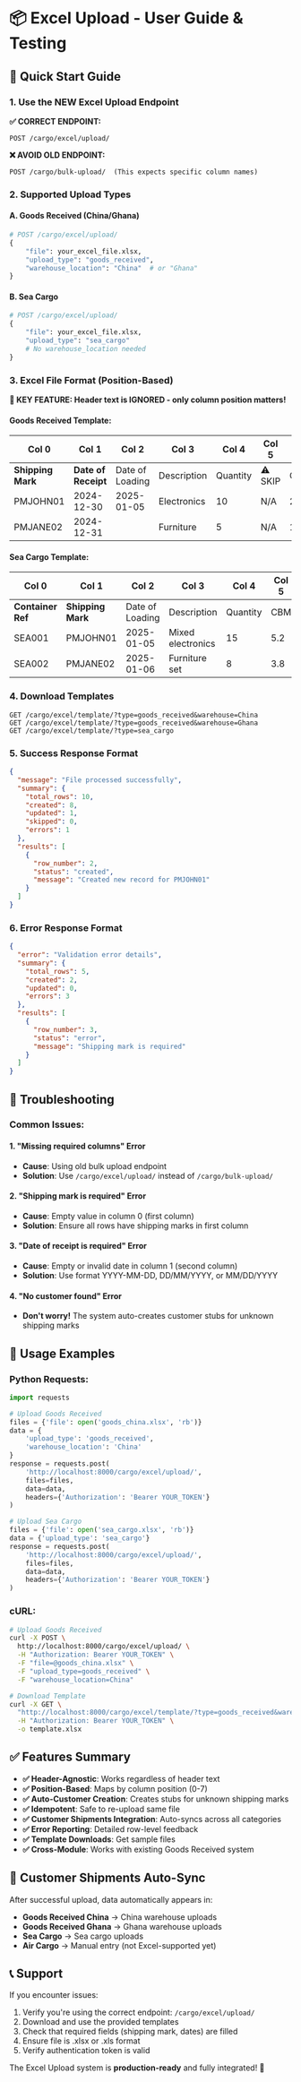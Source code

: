 # 📦 Excel Upload - User Guide & Testing

## 🎯 Quick Start Guide

### 1. Use the NEW Excel Upload Endpoint
**✅ CORRECT ENDPOINT:**
```
POST /cargo/excel/upload/
```

**❌ AVOID OLD ENDPOINT:**
```
POST /cargo/bulk-upload/  (This expects specific column names)
```

### 2. Supported Upload Types

#### A. Goods Received (China/Ghana)
```python
# POST /cargo/excel/upload/
{
    "file": your_excel_file.xlsx,
    "upload_type": "goods_received",
    "warehouse_location": "China"  # or "Ghana"
}
```

#### B. Sea Cargo
```python
# POST /cargo/excel/upload/
{
    "file": your_excel_file.xlsx,
    "upload_type": "sea_cargo"
    # No warehouse_location needed
}
```

### 3. Excel File Format (Position-Based)

**🔑 KEY FEATURE: Header text is IGNORED - only column position matters!**

#### Goods Received Template:
| Col 0 | Col 1 | Col 2 | Col 3 | Col 4 | Col 5 | Col 6 | Col 7 |
|-------|-------|-------|-------|-------|-------|-------|-------|
| **Shipping Mark** | **Date of Receipt** | Date of Loading | Description | Quantity | ⚠️ SKIP | CBM | Supplier Tracking |
| PMJOHN01 | 2024-12-30 | 2025-01-05 | Electronics | 10 | N/A | 2.5 | TRK123456789 |
| PMJANE02 | 2024-12-31 | | Furniture | 5 | N/A | 1.8 | TRK987654321 |

#### Sea Cargo Template:
| Col 0 | Col 1 | Col 2 | Col 3 | Col 4 | Col 5 | Col 6 |
|-------|-------|-------|-------|-------|-------|-------|
| **Container Ref** | **Shipping Mark** | Date of Loading | Description | Quantity | CBM | Supplier Tracking |
| SEA001 | PMJOHN01 | 2025-01-05 | Mixed electronics | 15 | 5.2 | TRK555666777 |
| SEA002 | PMJANE02 | 2025-01-06 | Furniture set | 8 | 3.8 | TRK888999000 |

### 4. Download Templates
```
GET /cargo/excel/template/?type=goods_received&warehouse=China
GET /cargo/excel/template/?type=goods_received&warehouse=Ghana
GET /cargo/excel/template/?type=sea_cargo
```

### 5. Success Response Format
```json
{
  "message": "File processed successfully",
  "summary": {
    "total_rows": 10,
    "created": 8,
    "updated": 1,
    "skipped": 0,
    "errors": 1
  },
  "results": [
    {
      "row_number": 2,
      "status": "created",
      "message": "Created new record for PMJOHN01"
    }
  ]
}
```

### 6. Error Response Format
```json
{
  "error": "Validation error details",
  "summary": {
    "total_rows": 5,
    "created": 2,
    "updated": 0,
    "errors": 3
  },
  "results": [
    {
      "row_number": 3,
      "status": "error",
      "message": "Shipping mark is required"
    }
  ]
}
```

## 🔧 Troubleshooting

### Common Issues:

#### 1. "Missing required columns" Error
- **Cause**: Using old bulk upload endpoint
- **Solution**: Use `/cargo/excel/upload/` instead of `/cargo/bulk-upload/`

#### 2. "Shipping mark is required" Error
- **Cause**: Empty value in column 0 (first column)
- **Solution**: Ensure all rows have shipping marks in first column

#### 3. "Date of receipt is required" Error
- **Cause**: Empty or invalid date in column 1 (second column)
- **Solution**: Use format YYYY-MM-DD, DD/MM/YYYY, or MM/DD/YYYY

#### 4. "No customer found" Error
- **Don't worry!** The system auto-creates customer stubs for unknown shipping marks

## 🚀 Usage Examples

### Python Requests:
```python
import requests

# Upload Goods Received
files = {'file': open('goods_china.xlsx', 'rb')}
data = {
    'upload_type': 'goods_received',
    'warehouse_location': 'China'
}
response = requests.post(
    'http://localhost:8000/cargo/excel/upload/',
    files=files, 
    data=data,
    headers={'Authorization': 'Bearer YOUR_TOKEN'}
)

# Upload Sea Cargo
files = {'file': open('sea_cargo.xlsx', 'rb')}
data = {'upload_type': 'sea_cargo'}
response = requests.post(
    'http://localhost:8000/cargo/excel/upload/',
    files=files,
    data=data,
    headers={'Authorization': 'Bearer YOUR_TOKEN'}
)
```

### cURL:
```bash
# Upload Goods Received
curl -X POST \
  http://localhost:8000/cargo/excel/upload/ \
  -H "Authorization: Bearer YOUR_TOKEN" \
  -F "file=@goods_china.xlsx" \
  -F "upload_type=goods_received" \
  -F "warehouse_location=China"

# Download Template
curl -X GET \
  "http://localhost:8000/cargo/excel/template/?type=goods_received&warehouse=China" \
  -H "Authorization: Bearer YOUR_TOKEN" \
  -o template.xlsx
```

## ✅ Features Summary

- **✅ Header-Agnostic**: Works regardless of header text
- **✅ Position-Based**: Maps by column position (0-7)
- **✅ Auto-Customer Creation**: Creates stubs for unknown shipping marks
- **✅ Idempotent**: Safe to re-upload same file
- **✅ Customer Shipments Integration**: Auto-syncs across all categories
- **✅ Error Reporting**: Detailed row-level feedback
- **✅ Template Downloads**: Get sample files
- **✅ Cross-Module**: Works with existing Goods Received system

## 🎯 Customer Shipments Auto-Sync

After successful upload, data automatically appears in:
- **Goods Received China** → China warehouse uploads
- **Goods Received Ghana** → Ghana warehouse uploads  
- **Sea Cargo** → Sea cargo uploads
- **Air Cargo** → Manual entry (not Excel-supported yet)

## 📞 Support

If you encounter issues:
1. Verify you're using the correct endpoint: `/cargo/excel/upload/`
2. Download and use the provided templates
3. Check that required fields (shipping mark, dates) are filled
4. Ensure file is .xlsx or .xls format
5. Verify authentication token is valid

The Excel Upload system is **production-ready** and fully integrated! 🎉
